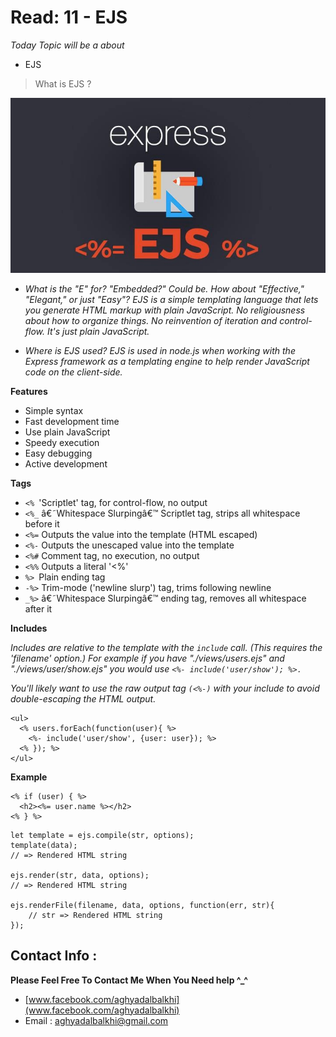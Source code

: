 # Read: 11 - EJS

*Today Topic will be a about*
- EJS

> What is EJS ? 

![EJS](images/EJS.jpeg)


- *What is the "E" for? "Embedded?" Could be. How about "Effective," "Elegant," or just "Easy"? EJS is a simple templating language that lets you generate HTML markup with plain JavaScript. No religiousness about how to organize things. No reinvention of iteration and control-flow. It's just plain JavaScript.*

- *Where is EJS used? EJS is used in node.js when working with the Express framework as a templating engine to help render JavaScript code on the client-side.*

**Features** 

* Simple syntax
* Fast development time
* Use plain JavaScript
* Speedy execution
* Easy debugging
* Active development

**Tags**
- `<% `'Scriptlet' tag, for control-flow, no output
- `<%_` â€˜Whitespace Slurpingâ€™ Scriptlet tag, strips all whitespace before it
- `<%=` Outputs the value into the template (HTML escaped)
- `<%-` Outputs the unescaped value into the template
- `<%#` Comment tag, no execution, no output
- `<%%` Outputs a literal '<%'
- `%> `Plain ending tag
- `-%>` Trim-mode ('newline slurp') tag, trims following newline
- `_%>` â€˜Whitespace Slurpingâ€™ ending tag, removes all whitespace after it

**Includes**

*Includes are relative to the template with the `include` call. (This requires the 'filename' option.) For example if you have "./views/users.ejs" and "./views/user/show.ejs" you would use `<%- include('user/show'); %>.`*

*You'll likely want to use the raw output tag `(<%-)` with your include to avoid double-escaping the HTML output.*

```
<ul>
  <% users.forEach(function(user){ %>
    <%- include('user/show', {user: user}); %>
  <% }); %>
</ul>

```


**Example**

```
<% if (user) { %>
  <h2><%= user.name %></h2>
<% } %>
```

```
let template = ejs.compile(str, options);
template(data);
// => Rendered HTML string

ejs.render(str, data, options);
// => Rendered HTML string

ejs.renderFile(filename, data, options, function(err, str){
    // str => Rendered HTML string
});
```


## Contact Info : 
**Please Feel Free To Contact Me When You Need help ^_^**
* [www.facebook.com/aghyadalbalkhi](www.facebook.com/aghyadalbalkhi)
* Email : aghyadalbalkhi@gmail.com


